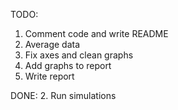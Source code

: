 TODO:
1. Comment code and write README
3. Average data
4. Fix axes and clean graphs
5. Add graphs to report
6. Write report

DONE:
2. Run simulations
